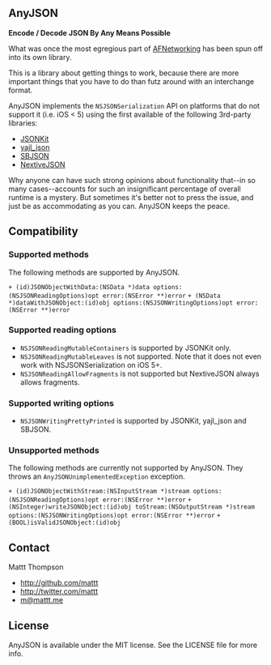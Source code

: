 AnyJSON
-------

**Encode / Decode JSON By Any Means Possible**

What was once the most egregious part of [AFNetworking](https://github.com/afnetworking/afnetworking) has been spun off into its own library.

This is a library about getting things to work, because there are more important things that you have to do than futz around with an interchange format. 

AnyJSON implements the `NSJSONSerialization` API on platforms that do not support it (i.e. iOS < 5) using the first available of the following 3rd-party libraries:

- [JSONKit](https://github.com/johnezang/JSONKit)
- [yajl_json](http://gabriel.github.com/yajl-objc/)
- [SBJSON](http://stig.github.com/json-framework/)
- [NextiveJSON](https://github.com/nextive/NextiveJson)

Why anyone can have such strong opinions about functionality that--in so many cases--accounts for such an insignificant percentage of overall runtime is a mystery. But sometimes it's better not to press the issue, and just be as accommodating as you can. AnyJSON keeps the peace.

## Compatibility

### Supported methods

The following methods are supported by AnyJSON.

`+ (id)JSONObjectWithData:(NSData *)data options:(NSJSONReadingOptions)opt error:(NSError **)error`
`+ (NSData *)dataWithJSONObject:(id)obj options:(NSJSONWritingOptions)opt error:(NSError **)error`

### Supported reading options

* `NSJSONReadingMutableContainers` is supported by JSONKit only.
* `NSJSONReadingMutableLeaves` is not supported. Note that it does not even work with NSJSONSerialization on iOS 5+.
* `NSJSONReadingAllowFragments` is not supported but NextiveJSON always allows fragments.

### Supported writing options

* `NSJSONWritingPrettyPrinted` is supported by JSONKit, yajl_json and SBJSON.

### Unsupported methods

The following methods are currently not supported by AnyJSON. They throws an `AnyJSONUnimplementedException` exception.

`+ (id)JSONObjectWithStream:(NSInputStream *)stream options:(NSJSONReadingOptions)opt error:(NSError **)error`
`+ (NSInteger)writeJSONObject:(id)obj toStream:(NSOutputStream *)stream options:(NSJSONWritingOptions)opt error:(NSError **)error`
`+ (BOOL)isValidJSONObject:(id)obj`

## Contact

Mattt Thompson

- http://github.com/mattt
- http://twitter.com/mattt
- m@mattt.me

## License

AnyJSON is available under the MIT license. See the LICENSE file for more info.
